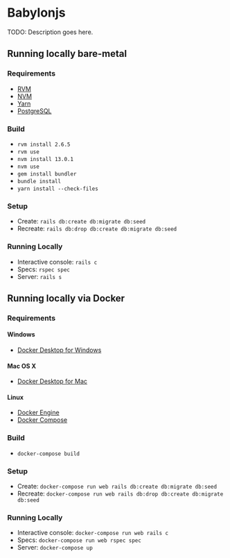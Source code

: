 # Babylonjs

TODO: Description goes here.

## Running locally bare-metal

### Requirements

* [RVM](https://rvm.io/rvm/install)
* [NVM](https://github.com/nvm-sh/nvm#install--update-script)
* [Yarn](https://yarnpkg.com/en/docs/install)
* [PostgreSQL](https://www.postgresql.org/download)

### Build

* `rvm install 2.6.5`
* `rvm use`
* `nvm install 13.0.1`
* `nvm use`
* `gem install bundler`
* `bundle install`
* `yarn install --check-files`

### Setup

* Create: `rails db:create db:migrate db:seed`
* Recreate: `rails db:drop db:create db:migrate db:seed`

### Running Locally

* Interactive console: `rails c`
* Specs: `rspec spec`
* Server: `rails s`

## Running locally via Docker

### Requirements

#### Windows

* [Docker Desktop for Windows](https://docs.docker.com/docker-for-windows/install/)

#### Mac OS X

* [Docker Desktop for Mac](https://docs.docker.com/docker-for-mac/install/)

#### Linux

* [Docker Engine](https://docs.docker.com/install/#server)
* [Docker Compose](https://docs.docker.com/compose/install/)

### Build

* `docker-compose build`

### Setup

* Create: `docker-compose run web rails db:create db:migrate db:seed`
* Recreate: `docker-compose run web rails db:drop db:create db:migrate db:seed`

### Running Locally

* Interactive console: `docker-compose run web rails c`
* Specs: `docker-compose run web rspec spec`
* Server: `docker-compose up`
